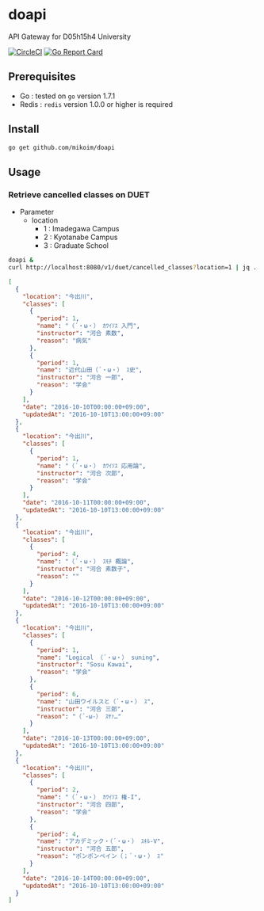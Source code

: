 # doapi
API Gateway for D05h15h4 University

[![CircleCI](https://circleci.com/gh/mikoim/doapi/tree/master.svg?style=svg)](https://circleci.com/gh/mikoim/doapi/tree/master)
[![Go Report Card](https://goreportcard.com/badge/github.com/mikoim/doapi)](https://goreportcard.com/report/github.com/mikoim/doapi)

## Prerequisites

* Go : tested on `go` version 1.7.1
* Redis : `redis` version 1.0.0 or higher is required

## Install

```bash
go get github.com/mikoim/doapi
```

## Usage

### Retrieve cancelled classes on DUET

* Parameter
  * location
    * 1 : Imadegawa Campus
    * 2 : Kyotanabe Campus
    * 3 : Graduate School

```bash
doapi &
curl http://localhost:8080/v1/duet/cancelled_classes?location=1 | jq .
```

```json
[
  {
    "location": "今出川",
    "classes": [
      {
        "period": 1,
        "name": "（´・ω・） ｶﾜｲｿｽ 入門",
        "instructor": "河合 素数",
        "reason": "病気"
      },
      {
        "period": 1,
        "name": "近代山田（´・ω・） ｽ史",
        "instructor": "河合 一郎",
        "reason": "学会"
      }
    ],
    "date": "2016-10-10T00:00:00+09:00",
    "updatedAt": "2016-10-10T13:00:00+09:00"
  },
  {
    "location": "今出川",
    "classes": [
      {
        "period": 1,
        "name": "（´・ω・） ｶﾜｲｿｽ 応用論",
        "instructor": "河合 次郎",
        "reason": "学会"
      }
    ],
    "date": "2016-10-11T00:00:00+09:00",
    "updatedAt": "2016-10-10T13:00:00+09:00"
  },
  {
    "location": "今出川",
    "classes": [
      {
        "period": 4,
        "name": "（´・ω・） ｽﾓﾁ 概論",
        "instructor": "河合 素数子",
        "reason": ""
      }
    ],
    "date": "2016-10-12T00:00:00+09:00",
    "updatedAt": "2016-10-10T13:00:00+09:00"
  },
  {
    "location": "今出川",
    "classes": [
      {
        "period": 1,
        "name": "Logical （´・ω・） suning",
        "instructor": "Sosu Kawai",
        "reason": "学会"
      },
      {
        "period": 6,
        "name": "山田ウイルスと（´・ω・） ｽ",
        "instructor": "河合 三郎",
        "reason": "（´-ω-） ｽﾔｧ…"
      }
    ],
    "date": "2016-10-13T00:00:00+09:00",
    "updatedAt": "2016-10-10T13:00:00+09:00"
  },
  {
    "location": "今出川",
    "classes": [
      {
        "period": 2,
        "name": "（´・ω・） ｶﾜｲｿｽ 権-I",
        "instructor": "河合 四郎",
        "reason": "学会"
      },
      {
        "period": 4,
        "name": "アカデミック・（´・ω・） ｽｷﾙ-V",
        "instructor": "河合 五郎",
        "reason": "ポンポンペイン（；´・ω・） ｽ"
      }
    ],
    "date": "2016-10-14T00:00:00+09:00",
    "updatedAt": "2016-10-10T13:00:00+09:00"
  }
]
```
